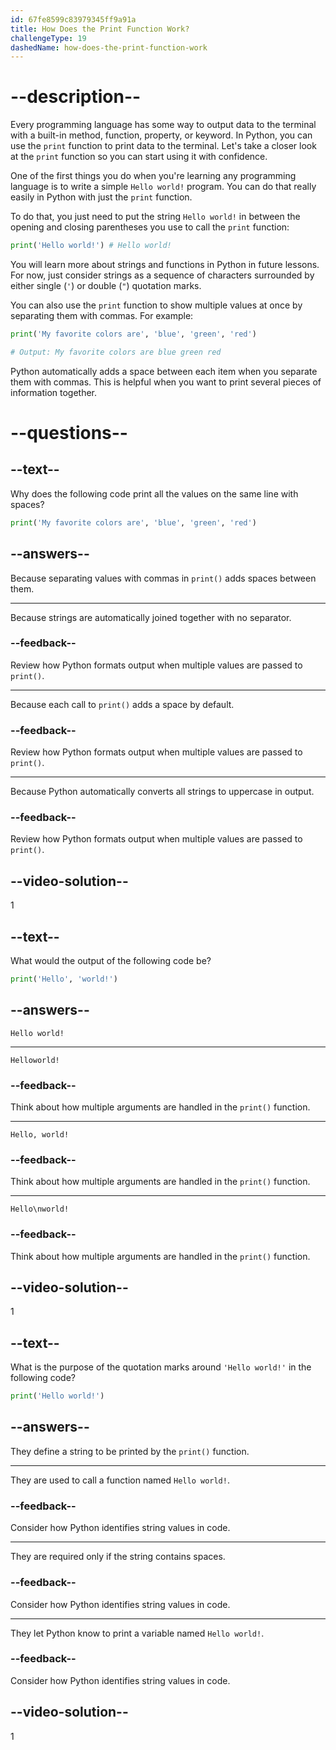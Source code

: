 ```yaml
---
id: 67fe8599c83979345ff9a91a
title: How Does the Print Function Work?
challengeType: 19
dashedName: how-does-the-print-function-work
---
```


# --description--

Every programming language has some way to output data to the terminal with a built-in method, function, property, or keyword. In Python, you can use the `print` function to print data to the terminal. Let's take a closer look at the `print` function so you can start using it with confidence.

One of the first things you do when you're learning any programming language is to write a simple `Hello world!` program. You can do that really easily in Python with just the `print` function.

To do that, you just need to put the string `Hello world!` in between the opening and closing parentheses you use to call the `print` function:

```python
print('Hello world!') # Hello world!
```

You will learn more about strings and functions in Python in future lessons. For now, just consider strings as a sequence of characters surrounded by either single (`'`) or double (`"`) quotation marks.

You can also use the `print` function to show multiple values at once by separating them with commas. For example:

```python
print('My favorite colors are', 'blue', 'green', 'red')

# Output: My favorite colors are blue green red
```

Python automatically adds a space between each item when you separate them with commas. This is helpful when you want to print several pieces of information together.

# --questions--

## --text--

Why does the following code print all the values on the same line with spaces?

```python
print('My favorite colors are', 'blue', 'green', 'red')
```

## --answers--

Because separating values with commas in `print()` adds spaces between them.

---

Because strings are automatically joined together with no separator.

### --feedback--

Review how Python formats output when multiple values are passed to `print()`.

---

Because each call to `print()` adds a space by default.

### --feedback--

Review how Python formats output when multiple values are passed to `print()`.

---

Because Python automatically converts all strings to uppercase in output.

### --feedback--

Review how Python formats output when multiple values are passed to `print()`.

## --video-solution--

1

## --text--

What would the output of the following code be?

```python
print('Hello', 'world!')
```

## --answers--

`Hello world!`

---

`Helloworld!`

### --feedback--

Think about how multiple arguments are handled in the `print()` function.

---

`Hello, world!`

### --feedback--

Think about how multiple arguments are handled in the `print()` function.

---

`Hello\nworld!`

### --feedback--

Think about how multiple arguments are handled in the `print()` function.

## --video-solution--

1

## --text--

What is the purpose of the quotation marks around `'Hello world!'` in the following code?

```python
print('Hello world!')
```

## --answers--

They define a string to be printed by the `print()` function.

---

They are used to call a function named `Hello world!`.

### --feedback--

Consider how Python identifies string values in code.

---

They are required only if the string contains spaces.

### --feedback--

Consider how Python identifies string values in code.

---

They let Python know to print a variable named `Hello world!`.

### --feedback--

Consider how Python identifies string values in code.

## --video-solution--

1
